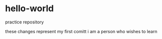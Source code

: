 # hello-world
practice repository

these changes represent my first comitt
i am a person who wishes to learn
